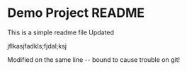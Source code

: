 # Demo Project README

This is a simple readme file
Updated

jflkasjfadkls;fjdal;ksj

Modified on the same line -- bound to cause trouble on git!

